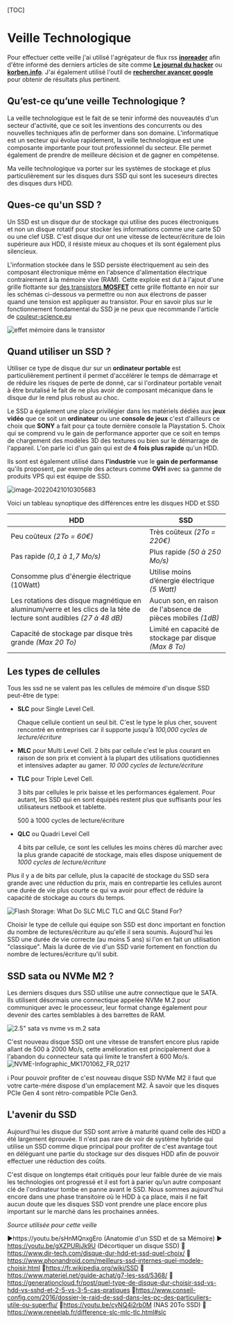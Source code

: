 [TOC]

# Veille Technologique

Pour effectuer cette veille j'ai utilisé l'agrégateur de flux rss **[inoreader](https://www.inoreader.com/)** afin d'être informé des derniers articles de site comme **[Le journal du hacker](https://www.journalduhacker.net/)** ou **[korben.info](https://korben.info/)**. J'ai également utilisé l'outil de **[rechercher avancer google](https://www.google.com/advanced_search)** pour obtenir de résultats plus pertinent.

## Qu’est-ce qu’une veille Technologique ?

La veille technologique est le fait de se tenir informé des nouveautés d'un secteur d'activité, que ce soit les inventions des concurrents ou des nouvelles techniques afin de performer dans son domaine. L'informatique est un secteur qui évolue rapidement, la veille technologique est une composante importante pour tout professionnel du secteur. Elle permet également de prendre de meilleure décision et de gagner en compétense.

Ma veille technologique va porter sur les systèmes de stockage et plus particulièrement sur les disques durs SSD qui sont les suceseurs directes des disques durs HDD.

## Ques-ce qu'un SSD ?

Un SSD est un disque dur de stockage qui utilise des puces électroniques et non un disque rotatif pour stocker les informations comme une carte SD ou une clef USB. C'est disque dur ont une vitesse de lecteur/écriture de loin supérieure aux HDD, il résiste mieux au choques et ils sont également plus silencieux.

L'information stockée dans le SSD persiste électriquement au sein des composant électronique même en l'absence d'alimentation électrique contrairement à la mémoire vive (RAM). Cette exploie est dut à l'ajout d'une grille flottante sur [des transistors **MOSFET**](https://fr.wikipedia.org/wiki/Transistor_%C3%A0_effet_de_champ_%C3%A0_grille_m%C3%A9tal-oxyde) cette grille flottante en noir sur les schémas ci-dessous va permettre ou non aux électrons de passer quand une tension est appliquer au transistor. Pour en savoir plus sur le fonctionnement fondamental du SSD je ne peux que recommande l'article de [couleur-science.eu](https://couleur-science.eu/?d=b3cf17--comment-fonctionne-la-memoire-flash-dun-lecteur-ssd)

![effet mémoire dans le transistor](https://couleur-science.eu/img/cc/memory-effect.png)

## Quand utiliser un SSD ?

Utiliser ce type de disque dur sur un **ordinateur portable** est particulièrement pertinent il permet d'accélérer le temps de démarrage et de réduire les risques de perte de donné, car si l'ordinateur portable venait à être brutalisé le fait de ne plus avoir de composant mécanique dans le disque dur le rend plus robust au choc.

Le SSD a également une place privilégier dans les matériels dédiés aux **jeux vidéo** que ce soit un **ordinateur** ou une **console de jeux** c'est d'ailleurs ce choix que **SONY** a fait pour ça toute dernière console la Playstation 5. Choix qui se comprend vu le gain de performance apporter que ce soit en temps de chargement des modèles 3D des textures ou bien sur le démarrage de l'appareil. L'on parle ici d'un gain qui est de **4 fois plus rapide** qu'un HDD.

Ils sont est également utilisé dans **l'industrie** vue le **gain de performanse** qu'ils proposent, par exemple des acteurs comme **OVH** avec sa gamme de produits VPS qui est équipe de SSD.

![image-20220421010305683](/home/medaey/.config/Typora/typora-user-images/image-20220421010305683.png)

Voici un tableau synoptique des différences entre les disques HDD et SSD

| HDD                                                          | SSD                                                         |
| ------------------------------------------------------------ | ----------------------------------------------------------- |
| Peu coûteux *(2To = 60€)*                                    | Très coûteux *(2To = 220€)*                                 |
| Pas rapide *(0,1 à 1,7 Mo/s)*                                | Plus rapide *(50 à 250 Mo/s)*                               |
| Consomme plus d'énergie électrique (10Watt)                  | Utilise moins d’énergie électrique *(5 Watt)*               |
| Les rotations des disque magnétique en aluminum/verre et les clics de la téte de lecture sont audibles *(27 à 48 dB)* | Aucun son, en raison de l'absence de pièces mobiles *(1dB)* |
| Capacité de stockage par disque très grande  *(Max 20 To)*   | Limité en capacité de stockage par disque *(Max 8 To)*      |

## Les types de cellules

Tous les ssd ne se valent pas les cellules de mémoire d'un disque SSD peut-être de type:

- **SLC** pour Single Level Cell.

  Chaque cellule contient un seul bit. C'est le type le plus cher, souvent rencontré en entreprises car il supporte jusqu'à *100,000 cycles de lecture/écriture*

  

- **MLC** pour Multi Level Cell.
  2 bits par cellule c'est le plus courant en raison de son prix et convient à la plupart  des utilisations quotidiennes et intensives adapter au gamer. *10 000 cycles de lecture/écriture*

  
  
- **TLC** pour Triple Level Cell. 

  3 bits par cellules le prix baisse et les performances également. Pour autant, les SSD qui en sont équipés restent plus que  suffisants pour les utilisateurs netbook et tablette.

  500 à 1000 cycles de lecture/écriture

  

- **QLC**  ou Quadri Level Cell
  
  4 bits par cellule, ce sont les cellules les moins chères dû marcher avec la plus grande capacité de stockage, mais elles dispose uniquement de *1000 cycles de lecture/écriture*

Plus il y a de bits par cellule, plus la capacité de stockage du SSD sera grande avec une réduction du prix, mais en contrepartie les cellules auront une durée de vie plus courte ce qui va avoir pour effect de réduire la capacité de stockage au cours du temps.

![Flash Storage: What Do SLC MLC TLC and QLC Stand For?](https://datastorageasean.com/sites/default/files/images/Flash%20Storage%20-%20Difference%20Between%20SLC%2C%20MLC%2C%20TLC%20and%20QLC.png)

Choisir le type de cellule qui équipe son SSD est donc important en fonction du nombre de lectures/écriture au qu'elle il sera soumis. Aujourd'hui les SSD une durée de vie correcte (au moins 5 ans) si l'on en fait un utilisation "classique". Mais la durée de vie d'un SSD varie fortement en fonction du nombre de lectures/écriture qu'il subit.

## SSD sata ou NVMe M2 ?

Les derniers disques durs SSD utilise une autre connectique que le SATA. Ils utilisent désormais une connectique appelée NVMe M.2 pour communiquer avec le processeur, leur format change également pour devenir des cartes semblables à des barrettes de RAM.

![2.5" sata vs nvme vs m.2 sata](https://generationcloud-17452.kxcdn.com/wp-content/uploads/2020/09/maxresdefault.jpg)

C'est nouveau disque SSD ont une vitesse de transfert encore plus rapide allant de 500 à 2000 Mo/s, cette amélioration est principalement due à l'abandon du connecteur sata qui limite le transfert à 600 Mo/s.
![NVME-Infographic_MK1701062_FR_0217](https://julientracol.files.wordpress.com/2019/04/nvme-infographic_mk1701062_fr_0217.png?w=748)

ℹ️ Pour pouvoir profiter de c'est nouveau disque SSD NVMe M2 il faut que votre carte-mére dispose d'un emplacement M2. À savoir que les disques PCIe Gen 4 sont rétro-compatible PCIe Gen3.

## L'avenir du SSD

Aujourd’hui les disque dur SSD sont arrive à maturité quand celle des HDD a été largement éprouvée. Il n'est pas rare de voir de système hybride qui utilise un SSD comme dique principal pour profiter de c'est avantage tout en déléguant une partie du stockage sur des disques HDD afin de pouvoir effectuer une réduction des coûts.

C'est disque on longtemps était critiqués pour leur faible durée de vie mais les technologies ont progressé et il est fort à parier qu’un autre composant clé de l'ordinateur tombe en panne avant le SSD. Nous sommes aujourd'hui encore dans une phase transitoire où le HDD à ça place, mais il ne fait  aucun doute que les disques SSD vont prendre une place encore plus important sur le marché dans les prochaines années.

*Source utilisée pour cette veille*

▶️https://youtu.be/sHnMQnxgEro (Anatomie d'un SSD et de sa Mémoire)
▶️ https://youtu.be/gXZPURjJk9U (Décortiquer un disque SSD)
📝https://www.dir-tech.com/disque-dur-hdd-et-ssd-quel-choix/
📝https://www.phonandroid.com/meilleurs-ssd-internes-quel-modele-choisir.html
📝https://fr.wikipedia.org/wiki/SSD
📝https://www.materiel.net/guide-achat/g7-les-ssd/5368/
📝https://generationcloud.fr/post/quel-type-de-disque-dur-choisir-ssd-vs-hdd-vs-sshd-et-2-5-vs-3-5-cas-pratiques
📝https://www.conseil-config.com/2016/dossier-le-raid-de-ssd-dans-les-pc-des-particuliers-utile-ou-superflu/
📝https://youtu.be/cyNQ4i2rb0M (NAS 20To SSD)
📝https://www.reneelab.fr/difference-slc-mlc-tlc.html#slc
